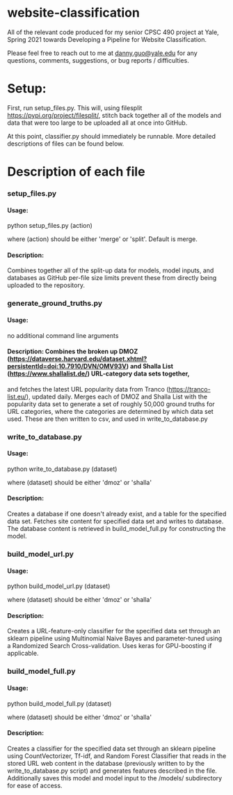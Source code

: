 # website-classification
All of the relevant code produced for my senior CPSC 490 project at Yale, Spring 2021 towards Developing a Pipeline for Website Classification. 

Please feel free to reach out to me at danny.guo@yale.edu for any questions, comments, suggestions, or bug reports / difficulties. 

# Setup: 
First, run setup_files.py. This will, using filesplit https://pypi.org/project/filesplit/, stitch back together all of the models and data that were too large to be uploaded all at once into GitHub. 

At this point, classifier.py should immediately be runnable. More detailed descriptions of files can be found below. 

# Description of each file

### setup_files.py 

#### Usage: 
python setup_files.py (action)

where (action) should be either 'merge' or 'split'. Default is merge. 

#### Description: 
Combines together all of the split-up data for models, model inputs, and databases as GitHub per-file size limits prevent these from directly being uploaded to the repository. 

### generate_ground_truths.py

#### Usage: 
no additional command line arguments 

#### Description: Combines the broken up DMOZ (https://dataverse.harvard.edu/dataset.xhtml?persistentId=doi:10.7910/DVN/OMV93V) and Shalla List (https://www.shallalist.de/) URL-category data sets together, 
and fetches the latest URL popularity data from Tranco (https://tranco-list.eu/), updated daily. Merges each of DMOZ and Shalla List with the popularity data set to generate a set of roughly 50,000 ground truths for URL categories, where the categories are determined by which data set used. These are then written to csv, and used in write_to_database.py

### write_to_database.py

#### Usage: 
python write_to_database.py (dataset) 

where (dataset) should be either 'dmoz' or 'shalla'

#### Description: 
Creates a database if one doesn't already exist, and a table for the specified data set. Fetches site content for specified data set and writes to database. The database content is retrieved in build_model_full.py for constructing the model. 

### build_model_url.py 

#### Usage: 
python build_model_url.py (dataset) 

where (dataset) should be either 'dmoz' or 'shalla'

#### Description: 
Creates a URL-feature-only classifier for the specified data set through an sklearn pipeline using Multinomial Naive Bayes and parameter-tuned using a Randomized Search Cross-validation. Uses keras for GPU-boosting if applicable. 

### build_model_full.py 

#### Usage: 
python build_model_full.py (dataset) 

where (dataset) should be either 'dmoz' or 'shalla'

#### Description: 
Creates a classifier for the specified data set through an sklearn pipeline using CountVectorizer, Tf-idf, and Random Forest Classifier that reads in the stored URL web content in the database (previously written to by the write_to_database.py script) and generates features described in the file. Additionally saves this model and model input to the /models/ subdirectory for ease of access. 







